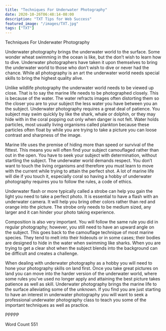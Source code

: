 ```yaml
---
title: "Techniques For Underwater Photography"
date: 2020-10-26T06:48:14-08:00
description: "TXT Tips for Web Success"
featured_image: "/images/TXT.jpg"
tags: ["TXT"]
---
```


Techniques For Underwater Photography

Underwater photography brings the underwater world to the surface.  Some wonder wheat swimming in the ocean is like, but the don’t wish to learn how to dive.  Underwater photographers have taken it upon themselves to bring the underwater world to those who don’t wish to dive or never had the chance.  While all photography is an art the underwater world needs special skills to bring the highest quality alive.

Unlike wildlife photography the underwater world needs to be viewed up close.  That is to say the marine life needs to be photographed closely.  This is because of the water.  The water refracts images often distorting them so the closer you are to your subject the less water you have between you an the subject.  Underwater photography requires a great deal of patience.  You subject may swim quickly by like the shark, whale or dolphin, or they may hide with in the coral popping out only when danger is not felt. Water holds particles, most usually living organisms called plankton because these particles often float by while you are trying to take a picture you can loose contrast and sharpness of the image.

Marine life uses the premise of hiding more than speed or survival of the fittest.  This means you will often find your subject camouflaged rather than out in the open.  You have to seek your subject with determination, without startling the subject.  The underwater world demands respect.  You don’t want to touch the living organisms and therefore you must learn to move with the current while trying to attain the perfect shot.  A lot of marine life will die if you touch it, especially coral so having a hobby of underwater photography requires you to follow the rules, a code of ethics.  

Underwater flash or more typically called a strobe can help you gain the light you need to take a perfect photo.  It is essential to have a flash with an underwater camera.  It will help you bring other colors rather than red and orange into the picture.  The strobe only needs to be medium sized, any larger and it can hinder your photo taking experience.

Composition is also very important.  You will follow the same rule you did in regular photography; however, you still need to have an upward angle on the subject.  This goes back to the camouflage technique of most marine species.  They tend to melt into their hideouts or in some cases; their bodies are designed to hide in the water when swimming like sharks.  When you are trying to get a clear shot when the subject blends into the background can be difficult and creates a challenge. 

When dealing with underwater photography as a hobby you will need to hone your photography skills on land first.  Once you take great pictures on land you can move into the harder version of the underwater world, where some rules you’ve used no longer apply and attaining the best picture takes patience as well as skill.  Underwater photography brings the marine life to the surface alleviating some of the unknown.  If you find you are just starting to have an interest in underwater photography you will want to seek a professional underwater photography class to teach you some of the important techniques as well as practice.

PPPPP

Word Count 551

